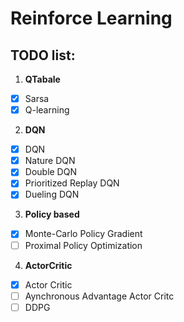 # Reinforce Learning

## TODO list:
1. **QTabale**
- [x] Sarsa
- [x] Q-learning
2. **DQN**
- [x] DQN
- [x] Nature DQN
- [x] Double DQN
- [x] Prioritized Replay DQN
- [x] Dueling DQN
3. **Policy based**
- [x] Monte-Carlo Policy Gradient
- [ ] Proximal Policy Optimization
4. **ActorCritic** 
- [x] Actor Critic
- [ ] Aynchronous Advantage Actor Critc
- [ ] DDPG

